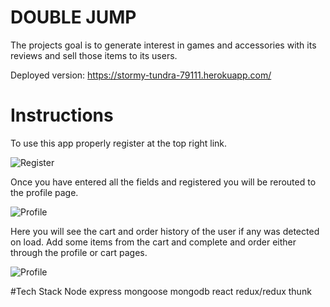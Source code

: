 # DOUBLE JUMP 

 The projects goal is to generate interest in games and accessories with its reviews and sell those items to its users.

 Deployed version: https://stormy-tundra-79111.herokuapp.com/

# Instructions
To use this app properly register at the top right link. 

<img alt='Register' src='https://drive.google.com/open?id=1elTiQ_LB7pkp1w81eFZW0vvPlVDn6A23' />


Once you have entered all the fields and registered you will be rerouted to the profile page.

 <img alt='Profile' src='https://drive.google.com/open?id=15N4jSddYUS4q6VjGrPgzuUQH85id6LdQ' />

 Here you will see the cart and order history of the user if any was detected on load. Add some items from the cart and complete and order either through the profile or cart pages. 
 
 <img alt='Profile' src='https://drive.google.com/open?id=15N4jSddYUS4q6VjGrPgzuUQH85id6LdQ' />

#Tech Stack
Node
express
mongoose
mongodb
react
redux/redux thunk
